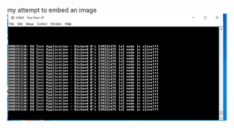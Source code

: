 
my attempt to embed an image
![image of screenshot](https://github.com/henselre/embsys310/blob/main/assignment01/outputscreenshot.png)
